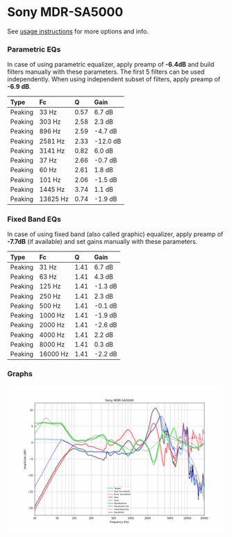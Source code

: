 # Sony MDR-SA5000
See [usage instructions](https://github.com/jaakkopasanen/AutoEq#usage) for more options and info.

### Parametric EQs
In case of using parametric equalizer, apply preamp of **-6.4dB** and build filters manually
with these parameters. The first 5 filters can be used independently.
When using independent subset of filters, apply preamp of **-6.9 dB**.

| Type    | Fc       |    Q | Gain     |
|:--------|:---------|:-----|:---------|
| Peaking | 33 Hz    | 0.57 | 6.7 dB   |
| Peaking | 303 Hz   | 2.58 | 2.3 dB   |
| Peaking | 896 Hz   | 2.59 | -4.7 dB  |
| Peaking | 2581 Hz  | 2.33 | -12.0 dB |
| Peaking | 3141 Hz  | 0.82 | 6.0 dB   |
| Peaking | 37 Hz    | 2.66 | -0.7 dB  |
| Peaking | 60 Hz    | 2.61 | 1.8 dB   |
| Peaking | 101 Hz   | 2.06 | -1.5 dB  |
| Peaking | 1445 Hz  | 3.74 | 1.1 dB   |
| Peaking | 13825 Hz | 0.74 | -1.9 dB  |

### Fixed Band EQs
In case of using fixed band (also called graphic) equalizer, apply preamp of **-7.7dB**
(if available) and set gains manually with these parameters.

| Type    | Fc       |    Q | Gain    |
|:--------|:---------|:-----|:--------|
| Peaking | 31 Hz    | 1.41 | 6.7 dB  |
| Peaking | 63 Hz    | 1.41 | 4.3 dB  |
| Peaking | 125 Hz   | 1.41 | -1.3 dB |
| Peaking | 250 Hz   | 1.41 | 2.3 dB  |
| Peaking | 500 Hz   | 1.41 | -0.1 dB |
| Peaking | 1000 Hz  | 1.41 | -1.9 dB |
| Peaking | 2000 Hz  | 1.41 | -2.6 dB |
| Peaking | 4000 Hz  | 1.41 | 2.2 dB  |
| Peaking | 8000 Hz  | 1.41 | 0.3 dB  |
| Peaking | 16000 Hz | 1.41 | -2.2 dB |

### Graphs
![](./Sony%20MDR-SA5000.png)